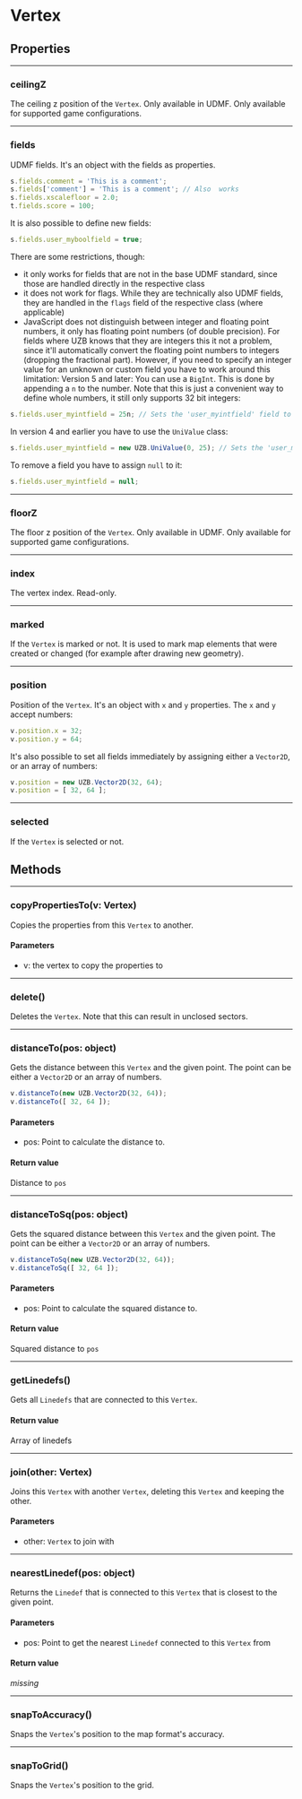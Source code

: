 # Vertex

## Properties

---
### ceilingZ
The ceiling z position of the `Vertex`. Only available in UDMF. Only available for supported game configurations.

---
### fields
UDMF fields. It's an object with the fields as properties.

```js
s.fields.comment = 'This is a comment';
s.fields['comment'] = 'This is a comment'; // Also  works
s.fields.xscalefloor = 2.0;
t.fields.score = 100;
```
It is also possible to define new fields:

```js
s.fields.user_myboolfield = true;
```
There are some restrictions, though:

* it only works for fields that are not in the base UDMF standard, since those are handled directly in the respective class
* it does not work for flags. While they are technically also UDMF fields, they are handled in the `flags` field of the respective class (where applicable)
* JavaScript does not distinguish between integer and floating point numbers, it only has floating point numbers (of double precision). For fields where UZB knows that they are integers this it not a problem, since it'll automatically convert the floating point numbers to integers (dropping the fractional part). However, if you need to specify an integer value for an unknown or custom field you have to work around this limitation:
Version 5 and later:
You can use a `BigInt`. This is done by appending a `n` to the number. Note that this is just a convenient way to define whole numbers, it still only supports 32 bit integers:

```js
s.fields.user_myintfield = 25n; // Sets the 'user_myintfield' field to an integer value of 25
```
In version 4 and earlier you have to use the `UniValue` class:

```js
s.fields.user_myintfield = new UZB.UniValue(0, 25); // Sets the 'user_myintfield' field to an integer value of 25
```
To remove a field you have to assign `null` to it:

```js
s.fields.user_myintfield = null;
```

---
### floorZ
The floor z position of the `Vertex`. Only available in UDMF. Only available for supported game configurations.

---
### index
The vertex index. Read-only.

---
### marked
If the `Vertex` is marked or not. It is used to mark map elements that were created or changed (for example after drawing new geometry).

---
### position
Position of the `Vertex`. It's an object with `x` and `y` properties.
The `x` and `y` accept numbers:

```js
v.position.x = 32;
v.position.y = 64;
```
It's also possible to set all fields immediately by assigning either a `Vector2D`, or an array of numbers:

```js
v.position = new UZB.Vector2D(32, 64);
v.position = [ 32, 64 ];
```

---
### selected
If the `Vertex` is selected or not.
## Methods

---
### copyPropertiesTo(v: Vertex)
Copies the properties from this `Vertex` to another.
#### Parameters
* v: the vertex to copy the properties to

---
### delete()
Deletes the `Vertex`. Note that this can result in unclosed sectors.

---
### distanceTo(pos: object)
Gets the distance between this `Vertex` and the given point.
The point can be either a `Vector2D` or an array of numbers.

```js
v.distanceTo(new UZB.Vector2D(32, 64));
v.distanceTo([ 32, 64 ]);
```
#### Parameters
* pos: Point to calculate the distance to.
#### Return value
Distance to `pos`

---
### distanceToSq(pos: object)
Gets the squared distance between this `Vertex` and the given point.
The point can be either a `Vector2D` or an array of numbers.

```js
v.distanceToSq(new UZB.Vector2D(32, 64));
v.distanceToSq([ 32, 64 ]);
```
#### Parameters
* pos: Point to calculate the squared distance to.
#### Return value
Squared distance to `pos`

---
### getLinedefs()
Gets all `Linedefs` that are connected to this `Vertex`.
#### Return value
Array of linedefs

---
### join(other: Vertex)
Joins this `Vertex` with another `Vertex`, deleting this `Vertex` and keeping the other.
#### Parameters
* other: `Vertex` to join with

---
### nearestLinedef(pos: object)
Returns the `Linedef` that is connected to this `Vertex` that is closest to the given point.
#### Parameters
* pos: Point to get the nearest `Linedef` connected to this `Vertex` from
#### Return value
*missing*

---
### snapToAccuracy()
Snaps the `Vertex`'s position to the map format's accuracy.

---
### snapToGrid()
Snaps the `Vertex`'s position to the grid.
